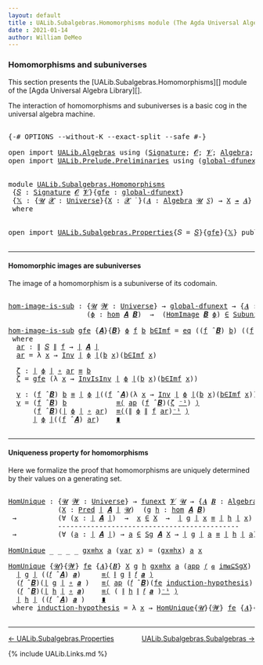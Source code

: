 ```yaml
---
layout: default
title : UALib.Subalgebras.Homomorphisms module (The Agda Universal Algebra Library)
date : 2021-01-14
author: William DeMeo
---
```


### <a id="homomorphisms-and-subuniverses">Homomorphisms and subuniverses</a>

This section presents the [UALib.Subalgebras.Homomorphisms][]  module of the [Agda Universal Algebra Library][].

The interaction of homomorphisms and subuniverses is a basic cog in the universal algebra machine.

<pre class="Agda">

<a id="457" class="Symbol">{-#</a> <a id="461" class="Keyword">OPTIONS</a> <a id="469" class="Pragma">--without-K</a> <a id="481" class="Pragma">--exact-split</a> <a id="495" class="Pragma">--safe</a> <a id="502" class="Symbol">#-}</a>

<a id="507" class="Keyword">open</a> <a id="512" class="Keyword">import</a> <a id="519" href="UALib.Algebras.html" class="Module">UALib.Algebras</a> <a id="534" class="Keyword">using</a> <a id="540" class="Symbol">(</a><a id="541" href="UALib.Algebras.Signatures.html#1454" class="Function">Signature</a><a id="550" class="Symbol">;</a> <a id="552" href="universes.html#613" class="Generalizable">𝓞</a><a id="553" class="Symbol">;</a> <a id="555" href="universes.html#617" class="Generalizable">𝓥</a><a id="556" class="Symbol">;</a> <a id="558" href="UALib.Algebras.Algebras.html#781" class="Function">Algebra</a><a id="565" class="Symbol">;</a> <a id="567" href="UALib.Algebras.Algebras.html#3508" class="Function Operator">_↠_</a><a id="570" class="Symbol">)</a>
<a id="572" class="Keyword">open</a> <a id="577" class="Keyword">import</a> <a id="584" href="UALib.Prelude.Preliminaries.html" class="Module">UALib.Prelude.Preliminaries</a> <a id="612" class="Keyword">using</a> <a id="618" class="Symbol">(</a><a id="619" href="MGS-Subsingleton-Theorems.html#3468" class="Function">global-dfunext</a><a id="633" class="Symbol">;</a> <a id="635" href="universes.html#551" class="Postulate">Universe</a><a id="643" class="Symbol">;</a> <a id="645" href="universes.html#758" class="Function Operator">_̇</a><a id="647" class="Symbol">)</a>


<a id="651" class="Keyword">module</a> <a id="658" href="UALib.Subalgebras.Homomorphisms.html" class="Module">UALib.Subalgebras.Homomorphisms</a>
 <a id="691" class="Symbol">{</a><a id="692" href="UALib.Subalgebras.Homomorphisms.html#692" class="Bound">𝑆</a> <a id="694" class="Symbol">:</a> <a id="696" href="UALib.Algebras.Signatures.html#1454" class="Function">Signature</a> <a id="706" href="universes.html#613" class="Generalizable">𝓞</a> <a id="708" href="universes.html#617" class="Generalizable">𝓥</a><a id="709" class="Symbol">}{</a><a id="711" href="UALib.Subalgebras.Homomorphisms.html#711" class="Bound">gfe</a> <a id="715" class="Symbol">:</a> <a id="717" href="MGS-Subsingleton-Theorems.html#3468" class="Function">global-dfunext</a><a id="731" class="Symbol">}</a>
 <a id="734" class="Symbol">{</a><a id="735" href="UALib.Subalgebras.Homomorphisms.html#735" class="Bound">𝕏</a> <a id="737" class="Symbol">:</a> <a id="739" class="Symbol">{</a><a id="740" href="UALib.Subalgebras.Homomorphisms.html#740" class="Bound">𝓤</a> <a id="742" href="UALib.Subalgebras.Homomorphisms.html#742" class="Bound">𝓧</a> <a id="744" class="Symbol">:</a> <a id="746" href="universes.html#551" class="Postulate">Universe</a><a id="754" class="Symbol">}{</a><a id="756" href="UALib.Subalgebras.Homomorphisms.html#756" class="Bound">X</a> <a id="758" class="Symbol">:</a> <a id="760" href="UALib.Subalgebras.Homomorphisms.html#742" class="Bound">𝓧</a> <a id="762" href="universes.html#758" class="Function Operator">̇</a> <a id="764" class="Symbol">}(</a><a id="766" href="UALib.Subalgebras.Homomorphisms.html#766" class="Bound">𝑨</a> <a id="768" class="Symbol">:</a> <a id="770" href="UALib.Algebras.Algebras.html#781" class="Function">Algebra</a> <a id="778" href="UALib.Subalgebras.Homomorphisms.html#740" class="Bound">𝓤</a> <a id="780" href="UALib.Subalgebras.Homomorphisms.html#692" class="Bound">𝑆</a><a id="781" class="Symbol">)</a> <a id="783" class="Symbol">→</a> <a id="785" href="UALib.Subalgebras.Homomorphisms.html#756" class="Bound">X</a> <a id="787" href="UALib.Algebras.Algebras.html#3508" class="Function Operator">↠</a> <a id="789" href="UALib.Subalgebras.Homomorphisms.html#766" class="Bound">𝑨</a><a id="790" class="Symbol">}</a>
 <a id="793" class="Keyword">where</a>


<a id="801" class="Keyword">open</a> <a id="806" class="Keyword">import</a> <a id="813" href="UALib.Subalgebras.Properties.html" class="Module">UALib.Subalgebras.Properties</a><a id="841" class="Symbol">{</a><a id="842" class="Argument">𝑆</a> <a id="844" class="Symbol">=</a> <a id="846" href="UALib.Subalgebras.Homomorphisms.html#692" class="Bound">𝑆</a><a id="847" class="Symbol">}{</a><a id="849" href="UALib.Subalgebras.Homomorphisms.html#711" class="Bound">gfe</a><a id="852" class="Symbol">}{</a><a id="854" href="UALib.Subalgebras.Homomorphisms.html#735" class="Bound">𝕏</a><a id="855" class="Symbol">}</a> <a id="857" class="Keyword">public</a>

</pre>

-----------------------------------

#### <a id="homomorphic-images-are-subuniverses">Homomorphic images are subuniverses</a>

The image of a homomorphism is a subuniverse of its codomain.

<pre class="Agda">

<a id="hom-image-is-sub"></a><a id="1081" href="UALib.Subalgebras.Homomorphisms.html#1081" class="Function">hom-image-is-sub</a> <a id="1098" class="Symbol">:</a> <a id="1100" class="Symbol">{</a><a id="1101" href="UALib.Subalgebras.Homomorphisms.html#1101" class="Bound">𝓤</a> <a id="1103" href="UALib.Subalgebras.Homomorphisms.html#1103" class="Bound">𝓦</a> <a id="1105" class="Symbol">:</a> <a id="1107" href="universes.html#551" class="Postulate">Universe</a><a id="1115" class="Symbol">}</a> <a id="1117" class="Symbol">→</a> <a id="1119" href="MGS-Subsingleton-Theorems.html#3468" class="Function">global-dfunext</a> <a id="1134" class="Symbol">→</a> <a id="1136" class="Symbol">{</a><a id="1137" href="UALib.Subalgebras.Homomorphisms.html#1137" class="Bound">𝑨</a> <a id="1139" class="Symbol">:</a> <a id="1141" href="UALib.Algebras.Algebras.html#781" class="Function">Algebra</a> <a id="1149" href="UALib.Subalgebras.Homomorphisms.html#1101" class="Bound">𝓤</a> <a id="1151" href="UALib.Subalgebras.Homomorphisms.html#692" class="Bound">𝑆</a><a id="1152" class="Symbol">}{</a><a id="1154" href="UALib.Subalgebras.Homomorphisms.html#1154" class="Bound">𝑩</a> <a id="1156" class="Symbol">:</a> <a id="1158" href="UALib.Algebras.Algebras.html#781" class="Function">Algebra</a> <a id="1166" href="UALib.Subalgebras.Homomorphisms.html#1103" class="Bound">𝓦</a> <a id="1168" href="UALib.Subalgebras.Homomorphisms.html#692" class="Bound">𝑆</a><a id="1169" class="Symbol">}</a>
                   <a id="1190" class="Symbol">(</a><a id="1191" href="UALib.Subalgebras.Homomorphisms.html#1191" class="Bound">ϕ</a> <a id="1193" class="Symbol">:</a> <a id="1195" href="UALib.Homomorphisms.Basic.html#2061" class="Function">hom</a> <a id="1199" href="UALib.Subalgebras.Homomorphisms.html#1137" class="Bound">𝑨</a> <a id="1201" href="UALib.Subalgebras.Homomorphisms.html#1154" class="Bound">𝑩</a><a id="1202" class="Symbol">)</a>  <a id="1205" class="Symbol">→</a>  <a id="1208" class="Symbol">(</a><a id="1209" href="UALib.Homomorphisms.HomomorphicImages.html#961" class="Function">HomImage</a> <a id="1218" href="UALib.Subalgebras.Homomorphisms.html#1154" class="Bound">𝑩</a> <a id="1220" href="UALib.Subalgebras.Homomorphisms.html#1191" class="Bound">ϕ</a><a id="1221" class="Symbol">)</a> <a id="1223" href="UALib.Relations.Unary.html#2725" class="Function Operator">∈</a> <a id="1225" href="UALib.Subalgebras.Subuniverses.html#833" class="Function">Subuniverses</a> <a id="1238" href="UALib.Subalgebras.Homomorphisms.html#1154" class="Bound">𝑩</a>

<a id="1241" href="UALib.Subalgebras.Homomorphisms.html#1081" class="Function">hom-image-is-sub</a> <a id="1258" href="UALib.Subalgebras.Homomorphisms.html#1258" class="Bound">gfe</a> <a id="1262" class="Symbol">{</a><a id="1263" href="UALib.Subalgebras.Homomorphisms.html#1263" class="Bound">𝑨</a><a id="1264" class="Symbol">}{</a><a id="1266" href="UALib.Subalgebras.Homomorphisms.html#1266" class="Bound">𝑩</a><a id="1267" class="Symbol">}</a> <a id="1269" href="UALib.Subalgebras.Homomorphisms.html#1269" class="Bound">ϕ</a> <a id="1271" href="UALib.Subalgebras.Homomorphisms.html#1271" class="Bound">f</a> <a id="1273" href="UALib.Subalgebras.Homomorphisms.html#1273" class="Bound">b</a> <a id="1275" href="UALib.Subalgebras.Homomorphisms.html#1275" class="Bound">b∈Imf</a> <a id="1281" class="Symbol">=</a> <a id="1283" href="UALib.Prelude.Inverses.html#884" class="InductiveConstructor">eq</a> <a id="1286" class="Symbol">((</a><a id="1288" href="UALib.Subalgebras.Homomorphisms.html#1271" class="Bound">f</a> <a id="1290" href="UALib.Algebras.Algebras.html#2971" class="Function Operator">̂</a> <a id="1292" href="UALib.Subalgebras.Homomorphisms.html#1266" class="Bound">𝑩</a><a id="1293" class="Symbol">)</a> <a id="1295" href="UALib.Subalgebras.Homomorphisms.html#1273" class="Bound">b</a><a id="1296" class="Symbol">)</a> <a id="1298" class="Symbol">((</a><a id="1300" href="UALib.Subalgebras.Homomorphisms.html#1271" class="Bound">f</a> <a id="1302" href="UALib.Algebras.Algebras.html#2971" class="Function Operator">̂</a> <a id="1304" href="UALib.Subalgebras.Homomorphisms.html#1263" class="Bound">𝑨</a><a id="1305" class="Symbol">)</a> <a id="1307" href="UALib.Subalgebras.Homomorphisms.html#1322" class="Function">ar</a><a id="1309" class="Symbol">)</a> <a id="1311" href="UALib.Subalgebras.Homomorphisms.html#1452" class="Function">γ</a>
 <a id="1314" class="Keyword">where</a>
  <a id="1322" href="UALib.Subalgebras.Homomorphisms.html#1322" class="Function">ar</a> <a id="1325" class="Symbol">:</a> <a id="1327" href="UALib.Prelude.Preliminaries.html#10452" class="Function Operator">∥</a> <a id="1329" href="UALib.Subalgebras.Homomorphisms.html#692" class="Bound">𝑆</a> <a id="1331" href="UALib.Prelude.Preliminaries.html#10452" class="Function Operator">∥</a> <a id="1333" href="UALib.Subalgebras.Homomorphisms.html#1271" class="Bound">f</a> <a id="1335" class="Symbol">→</a> <a id="1337" href="UALib.Prelude.Preliminaries.html#10371" class="Function Operator">∣</a> <a id="1339" href="UALib.Subalgebras.Homomorphisms.html#1263" class="Bound">𝑨</a> <a id="1341" href="UALib.Prelude.Preliminaries.html#10371" class="Function Operator">∣</a>
  <a id="1345" href="UALib.Subalgebras.Homomorphisms.html#1322" class="Function">ar</a> <a id="1348" class="Symbol">=</a> <a id="1350" class="Symbol">λ</a> <a id="1352" href="UALib.Subalgebras.Homomorphisms.html#1352" class="Bound">x</a> <a id="1354" class="Symbol">→</a> <a id="1356" href="UALib.Prelude.Inverses.html#1667" class="Function">Inv</a> <a id="1360" href="UALib.Prelude.Preliminaries.html#10371" class="Function Operator">∣</a> <a id="1362" href="UALib.Subalgebras.Homomorphisms.html#1269" class="Bound">ϕ</a> <a id="1364" href="UALib.Prelude.Preliminaries.html#10371" class="Function Operator">∣</a><a id="1365" class="Symbol">(</a><a id="1366" href="UALib.Subalgebras.Homomorphisms.html#1273" class="Bound">b</a> <a id="1368" href="UALib.Subalgebras.Homomorphisms.html#1352" class="Bound">x</a><a id="1369" class="Symbol">)(</a><a id="1371" href="UALib.Subalgebras.Homomorphisms.html#1275" class="Bound">b∈Imf</a> <a id="1377" href="UALib.Subalgebras.Homomorphisms.html#1352" class="Bound">x</a><a id="1378" class="Symbol">)</a>

  <a id="1383" href="UALib.Subalgebras.Homomorphisms.html#1383" class="Function">ζ</a> <a id="1385" class="Symbol">:</a> <a id="1387" href="UALib.Prelude.Preliminaries.html#10371" class="Function Operator">∣</a> <a id="1389" href="UALib.Subalgebras.Homomorphisms.html#1269" class="Bound">ϕ</a> <a id="1391" href="UALib.Prelude.Preliminaries.html#10371" class="Function Operator">∣</a> <a id="1393" href="MGS-MLTT.html#3813" class="Function Operator">∘</a> <a id="1395" href="UALib.Subalgebras.Homomorphisms.html#1322" class="Function">ar</a> <a id="1398" href="MGS-MLTT.html#4207" class="Datatype Operator">≡</a> <a id="1400" href="UALib.Subalgebras.Homomorphisms.html#1273" class="Bound">b</a>
  <a id="1404" href="UALib.Subalgebras.Homomorphisms.html#1383" class="Function">ζ</a> <a id="1406" class="Symbol">=</a> <a id="1408" href="UALib.Subalgebras.Homomorphisms.html#1258" class="Bound">gfe</a> <a id="1412" class="Symbol">(λ</a> <a id="1415" href="UALib.Subalgebras.Homomorphisms.html#1415" class="Bound">x</a> <a id="1417" class="Symbol">→</a> <a id="1419" href="UALib.Prelude.Inverses.html#1886" class="Function">InvIsInv</a> <a id="1428" href="UALib.Prelude.Preliminaries.html#10371" class="Function Operator">∣</a> <a id="1430" href="UALib.Subalgebras.Homomorphisms.html#1269" class="Bound">ϕ</a> <a id="1432" href="UALib.Prelude.Preliminaries.html#10371" class="Function Operator">∣</a><a id="1433" class="Symbol">(</a><a id="1434" href="UALib.Subalgebras.Homomorphisms.html#1273" class="Bound">b</a> <a id="1436" href="UALib.Subalgebras.Homomorphisms.html#1415" class="Bound">x</a><a id="1437" class="Symbol">)(</a><a id="1439" href="UALib.Subalgebras.Homomorphisms.html#1275" class="Bound">b∈Imf</a> <a id="1445" href="UALib.Subalgebras.Homomorphisms.html#1415" class="Bound">x</a><a id="1446" class="Symbol">))</a>

  <a id="1452" href="UALib.Subalgebras.Homomorphisms.html#1452" class="Function">γ</a> <a id="1454" class="Symbol">:</a> <a id="1456" class="Symbol">(</a><a id="1457" href="UALib.Subalgebras.Homomorphisms.html#1271" class="Bound">f</a> <a id="1459" href="UALib.Algebras.Algebras.html#2971" class="Function Operator">̂</a> <a id="1461" href="UALib.Subalgebras.Homomorphisms.html#1266" class="Bound">𝑩</a><a id="1462" class="Symbol">)</a> <a id="1464" href="UALib.Subalgebras.Homomorphisms.html#1273" class="Bound">b</a> <a id="1466" href="MGS-MLTT.html#4207" class="Datatype Operator">≡</a> <a id="1468" href="UALib.Prelude.Preliminaries.html#10371" class="Function Operator">∣</a> <a id="1470" href="UALib.Subalgebras.Homomorphisms.html#1269" class="Bound">ϕ</a> <a id="1472" href="UALib.Prelude.Preliminaries.html#10371" class="Function Operator">∣</a><a id="1473" class="Symbol">((</a><a id="1475" href="UALib.Subalgebras.Homomorphisms.html#1271" class="Bound">f</a> <a id="1477" href="UALib.Algebras.Algebras.html#2971" class="Function Operator">̂</a> <a id="1479" href="UALib.Subalgebras.Homomorphisms.html#1263" class="Bound">𝑨</a><a id="1480" class="Symbol">)(λ</a> <a id="1484" href="UALib.Subalgebras.Homomorphisms.html#1484" class="Bound">x</a> <a id="1486" class="Symbol">→</a> <a id="1488" href="UALib.Prelude.Inverses.html#1667" class="Function">Inv</a> <a id="1492" href="UALib.Prelude.Preliminaries.html#10371" class="Function Operator">∣</a> <a id="1494" href="UALib.Subalgebras.Homomorphisms.html#1269" class="Bound">ϕ</a> <a id="1496" href="UALib.Prelude.Preliminaries.html#10371" class="Function Operator">∣</a><a id="1497" class="Symbol">(</a><a id="1498" href="UALib.Subalgebras.Homomorphisms.html#1273" class="Bound">b</a> <a id="1500" href="UALib.Subalgebras.Homomorphisms.html#1484" class="Bound">x</a><a id="1501" class="Symbol">)(</a><a id="1503" href="UALib.Subalgebras.Homomorphisms.html#1275" class="Bound">b∈Imf</a> <a id="1509" href="UALib.Subalgebras.Homomorphisms.html#1484" class="Bound">x</a><a id="1510" class="Symbol">)))</a>
  <a id="1516" href="UALib.Subalgebras.Homomorphisms.html#1452" class="Function">γ</a> <a id="1518" class="Symbol">=</a> <a id="1520" class="Symbol">(</a><a id="1521" href="UALib.Subalgebras.Homomorphisms.html#1271" class="Bound">f</a> <a id="1523" href="UALib.Algebras.Algebras.html#2971" class="Function Operator">̂</a> <a id="1525" href="UALib.Subalgebras.Homomorphisms.html#1266" class="Bound">𝑩</a><a id="1526" class="Symbol">)</a> <a id="1528" href="UALib.Subalgebras.Homomorphisms.html#1273" class="Bound">b</a>            <a id="1541" href="MGS-MLTT.html#5997" class="Function Operator">≡⟨</a> <a id="1544" href="MGS-MLTT.html#6613" class="Function">ap</a> <a id="1547" class="Symbol">(</a><a id="1548" href="UALib.Subalgebras.Homomorphisms.html#1271" class="Bound">f</a> <a id="1550" href="UALib.Algebras.Algebras.html#2971" class="Function Operator">̂</a> <a id="1552" href="UALib.Subalgebras.Homomorphisms.html#1266" class="Bound">𝑩</a><a id="1553" class="Symbol">)(</a><a id="1555" href="UALib.Subalgebras.Homomorphisms.html#1383" class="Function">ζ</a> <a id="1557" href="MGS-MLTT.html#6125" class="Function Operator">⁻¹</a><a id="1559" class="Symbol">)</a> <a id="1561" href="MGS-MLTT.html#5997" class="Function Operator">⟩</a>
      <a id="1569" class="Symbol">(</a><a id="1570" href="UALib.Subalgebras.Homomorphisms.html#1271" class="Bound">f</a> <a id="1572" href="UALib.Algebras.Algebras.html#2971" class="Function Operator">̂</a> <a id="1574" href="UALib.Subalgebras.Homomorphisms.html#1266" class="Bound">𝑩</a><a id="1575" class="Symbol">)(</a><a id="1577" href="UALib.Prelude.Preliminaries.html#10371" class="Function Operator">∣</a> <a id="1579" href="UALib.Subalgebras.Homomorphisms.html#1269" class="Bound">ϕ</a> <a id="1581" href="UALib.Prelude.Preliminaries.html#10371" class="Function Operator">∣</a> <a id="1583" href="MGS-MLTT.html#3813" class="Function Operator">∘</a> <a id="1585" href="UALib.Subalgebras.Homomorphisms.html#1322" class="Function">ar</a><a id="1587" class="Symbol">)</a>  <a id="1590" href="MGS-MLTT.html#5997" class="Function Operator">≡⟨</a><a id="1592" class="Symbol">(</a><a id="1593" href="UALib.Prelude.Preliminaries.html#10452" class="Function Operator">∥</a> <a id="1595" href="UALib.Subalgebras.Homomorphisms.html#1269" class="Bound">ϕ</a> <a id="1597" href="UALib.Prelude.Preliminaries.html#10452" class="Function Operator">∥</a> <a id="1599" href="UALib.Subalgebras.Homomorphisms.html#1271" class="Bound">f</a> <a id="1601" href="UALib.Subalgebras.Homomorphisms.html#1322" class="Function">ar</a><a id="1603" class="Symbol">)</a><a id="1604" href="MGS-MLTT.html#6125" class="Function Operator">⁻¹</a> <a id="1607" href="MGS-MLTT.html#5997" class="Function Operator">⟩</a>
      <a id="1615" href="UALib.Prelude.Preliminaries.html#10371" class="Function Operator">∣</a> <a id="1617" href="UALib.Subalgebras.Homomorphisms.html#1269" class="Bound">ϕ</a> <a id="1619" href="UALib.Prelude.Preliminaries.html#10371" class="Function Operator">∣</a><a id="1620" class="Symbol">((</a><a id="1622" href="UALib.Subalgebras.Homomorphisms.html#1271" class="Bound">f</a> <a id="1624" href="UALib.Algebras.Algebras.html#2971" class="Function Operator">̂</a> <a id="1626" href="UALib.Subalgebras.Homomorphisms.html#1263" class="Bound">𝑨</a><a id="1627" class="Symbol">)</a> <a id="1629" href="UALib.Subalgebras.Homomorphisms.html#1322" class="Function">ar</a><a id="1631" class="Symbol">)</a>    <a id="1636" href="MGS-MLTT.html#6079" class="Function Operator">∎</a>

</pre>

-------------------------------------

#### <a id="uniqueness-property-for-homomorphisms">Uniqueness property for homomorphisms</a>

Here we formalize the proof that homomorphisms are uniquely determined by their values on a generating set.

<pre class="Agda">

<a id="HomUnique"></a><a id="1907" href="UALib.Subalgebras.Homomorphisms.html#1907" class="Function">HomUnique</a> <a id="1917" class="Symbol">:</a> <a id="1919" class="Symbol">{</a><a id="1920" href="UALib.Subalgebras.Homomorphisms.html#1920" class="Bound">𝓤</a> <a id="1922" href="UALib.Subalgebras.Homomorphisms.html#1922" class="Bound">𝓦</a> <a id="1924" class="Symbol">:</a> <a id="1926" href="universes.html#551" class="Postulate">Universe</a><a id="1934" class="Symbol">}</a> <a id="1936" class="Symbol">→</a> <a id="1938" href="MGS-FunExt-from-Univalence.html#393" class="Function">funext</a> <a id="1945" href="UALib.Subalgebras.Homomorphisms.html#708" class="Bound">𝓥</a> <a id="1947" href="UALib.Subalgebras.Homomorphisms.html#1920" class="Bound">𝓤</a> <a id="1949" class="Symbol">→</a> <a id="1951" class="Symbol">{</a><a id="1952" href="UALib.Subalgebras.Homomorphisms.html#1952" class="Bound">𝑨</a> <a id="1954" href="UALib.Subalgebras.Homomorphisms.html#1954" class="Bound">𝑩</a> <a id="1956" class="Symbol">:</a> <a id="1958" href="UALib.Algebras.Algebras.html#781" class="Function">Algebra</a> <a id="1966" href="UALib.Subalgebras.Homomorphisms.html#1920" class="Bound">𝓤</a> <a id="1968" href="UALib.Subalgebras.Homomorphisms.html#692" class="Bound">𝑆</a><a id="1969" class="Symbol">}</a>
            <a id="1983" class="Symbol">(</a><a id="1984" href="UALib.Subalgebras.Homomorphisms.html#1984" class="Bound">X</a> <a id="1986" class="Symbol">:</a> <a id="1988" href="UALib.Relations.Unary.html#1088" class="Function">Pred</a> <a id="1993" href="UALib.Prelude.Preliminaries.html#10371" class="Function Operator">∣</a> <a id="1995" href="UALib.Subalgebras.Homomorphisms.html#1952" class="Bound">𝑨</a> <a id="1997" href="UALib.Prelude.Preliminaries.html#10371" class="Function Operator">∣</a> <a id="1999" href="UALib.Subalgebras.Homomorphisms.html#1920" class="Bound">𝓤</a><a id="2000" class="Symbol">)</a>  <a id="2003" class="Symbol">(</a><a id="2004" href="UALib.Subalgebras.Homomorphisms.html#2004" class="Bound">g</a> <a id="2006" href="UALib.Subalgebras.Homomorphisms.html#2006" class="Bound">h</a> <a id="2008" class="Symbol">:</a> <a id="2010" href="UALib.Homomorphisms.Basic.html#2061" class="Function">hom</a> <a id="2014" href="UALib.Subalgebras.Homomorphisms.html#1952" class="Bound">𝑨</a> <a id="2016" href="UALib.Subalgebras.Homomorphisms.html#1954" class="Bound">𝑩</a><a id="2017" class="Symbol">)</a>
 <a id="2020" class="Symbol">→</a>          <a id="2031" class="Symbol">(∀</a> <a id="2034" class="Symbol">(</a><a id="2035" href="UALib.Subalgebras.Homomorphisms.html#2035" class="Bound">x</a> <a id="2037" class="Symbol">:</a> <a id="2039" href="UALib.Prelude.Preliminaries.html#10371" class="Function Operator">∣</a> <a id="2041" href="UALib.Subalgebras.Homomorphisms.html#1952" class="Bound">𝑨</a> <a id="2043" href="UALib.Prelude.Preliminaries.html#10371" class="Function Operator">∣</a><a id="2044" class="Symbol">)</a>  <a id="2047" class="Symbol">→</a>  <a id="2050" href="UALib.Subalgebras.Homomorphisms.html#2035" class="Bound">x</a> <a id="2052" href="UALib.Relations.Unary.html#2725" class="Function Operator">∈</a> <a id="2054" href="UALib.Subalgebras.Homomorphisms.html#1984" class="Bound">X</a>  <a id="2057" class="Symbol">→</a>  <a id="2060" href="UALib.Prelude.Preliminaries.html#10371" class="Function Operator">∣</a> <a id="2062" href="UALib.Subalgebras.Homomorphisms.html#2004" class="Bound">g</a> <a id="2064" href="UALib.Prelude.Preliminaries.html#10371" class="Function Operator">∣</a> <a id="2066" href="UALib.Subalgebras.Homomorphisms.html#2035" class="Bound">x</a> <a id="2068" href="MGS-MLTT.html#4207" class="Datatype Operator">≡</a> <a id="2070" href="UALib.Prelude.Preliminaries.html#10371" class="Function Operator">∣</a> <a id="2072" href="UALib.Subalgebras.Homomorphisms.html#2006" class="Bound">h</a> <a id="2074" href="UALib.Prelude.Preliminaries.html#10371" class="Function Operator">∣</a> <a id="2076" href="UALib.Subalgebras.Homomorphisms.html#2035" class="Bound">x</a><a id="2077" class="Symbol">)</a>
            <a id="2091" class="Comment">--------------------------------------------</a>
 <a id="2137" class="Symbol">→</a>          <a id="2148" class="Symbol">(∀</a> <a id="2151" class="Symbol">(</a><a id="2152" href="UALib.Subalgebras.Homomorphisms.html#2152" class="Bound">a</a> <a id="2154" class="Symbol">:</a> <a id="2156" href="UALib.Prelude.Preliminaries.html#10371" class="Function Operator">∣</a> <a id="2158" href="UALib.Subalgebras.Homomorphisms.html#1952" class="Bound">𝑨</a> <a id="2160" href="UALib.Prelude.Preliminaries.html#10371" class="Function Operator">∣</a><a id="2161" class="Symbol">)</a> <a id="2163" class="Symbol">→</a> <a id="2165" href="UALib.Subalgebras.Homomorphisms.html#2152" class="Bound">a</a> <a id="2167" href="UALib.Relations.Unary.html#2725" class="Function Operator">∈</a> <a id="2169" href="UALib.Subalgebras.Generation.html#1100" class="Datatype">Sg</a> <a id="2172" href="UALib.Subalgebras.Homomorphisms.html#1952" class="Bound">𝑨</a> <a id="2174" href="UALib.Subalgebras.Homomorphisms.html#1984" class="Bound">X</a> <a id="2176" class="Symbol">→</a> <a id="2178" href="UALib.Prelude.Preliminaries.html#10371" class="Function Operator">∣</a> <a id="2180" href="UALib.Subalgebras.Homomorphisms.html#2004" class="Bound">g</a> <a id="2182" href="UALib.Prelude.Preliminaries.html#10371" class="Function Operator">∣</a> <a id="2184" href="UALib.Subalgebras.Homomorphisms.html#2152" class="Bound">a</a> <a id="2186" href="MGS-MLTT.html#4207" class="Datatype Operator">≡</a> <a id="2188" href="UALib.Prelude.Preliminaries.html#10371" class="Function Operator">∣</a> <a id="2190" href="UALib.Subalgebras.Homomorphisms.html#2006" class="Bound">h</a> <a id="2192" href="UALib.Prelude.Preliminaries.html#10371" class="Function Operator">∣</a> <a id="2194" href="UALib.Subalgebras.Homomorphisms.html#2152" class="Bound">a</a><a id="2195" class="Symbol">)</a>

<a id="2198" href="UALib.Subalgebras.Homomorphisms.html#1907" class="Function">HomUnique</a> <a id="2208" class="Symbol">_</a> <a id="2210" class="Symbol">_</a> <a id="2212" class="Symbol">_</a> <a id="2214" class="Symbol">_</a> <a id="2216" href="UALib.Subalgebras.Homomorphisms.html#2216" class="Bound">gx≡hx</a> <a id="2222" href="UALib.Subalgebras.Homomorphisms.html#2222" class="Bound">a</a> <a id="2224" class="Symbol">(</a><a id="2225" href="UALib.Subalgebras.Generation.html#1193" class="InductiveConstructor">var</a> <a id="2229" href="UALib.Subalgebras.Homomorphisms.html#2229" class="Bound">x</a><a id="2230" class="Symbol">)</a> <a id="2232" class="Symbol">=</a> <a id="2234" class="Symbol">(</a><a id="2235" href="UALib.Subalgebras.Homomorphisms.html#2216" class="Bound">gx≡hx</a><a id="2240" class="Symbol">)</a> <a id="2242" href="UALib.Subalgebras.Homomorphisms.html#2222" class="Bound">a</a> <a id="2244" href="UALib.Subalgebras.Homomorphisms.html#2229" class="Bound">x</a>

<a id="2247" href="UALib.Subalgebras.Homomorphisms.html#1907" class="Function">HomUnique</a> <a id="2257" class="Symbol">{</a><a id="2258" href="UALib.Subalgebras.Homomorphisms.html#2258" class="Bound">𝓤</a><a id="2259" class="Symbol">}{</a><a id="2261" href="UALib.Subalgebras.Homomorphisms.html#2261" class="Bound">𝓦</a><a id="2262" class="Symbol">}</a> <a id="2264" href="UALib.Subalgebras.Homomorphisms.html#2264" class="Bound">fe</a> <a id="2267" class="Symbol">{</a><a id="2268" href="UALib.Subalgebras.Homomorphisms.html#2268" class="Bound">𝑨</a><a id="2269" class="Symbol">}{</a><a id="2271" href="UALib.Subalgebras.Homomorphisms.html#2271" class="Bound">𝑩</a><a id="2272" class="Symbol">}</a> <a id="2274" href="UALib.Subalgebras.Homomorphisms.html#2274" class="Bound">X</a> <a id="2276" href="UALib.Subalgebras.Homomorphisms.html#2276" class="Bound">g</a> <a id="2278" href="UALib.Subalgebras.Homomorphisms.html#2278" class="Bound">h</a> <a id="2280" href="UALib.Subalgebras.Homomorphisms.html#2280" class="Bound">gx≡hx</a> <a id="2286" href="UALib.Subalgebras.Homomorphisms.html#2286" class="Bound">a</a> <a id="2288" class="Symbol">(</a><a id="2289" href="UALib.Subalgebras.Generation.html#1228" class="InductiveConstructor">app</a> <a id="2293" href="UALib.Subalgebras.Homomorphisms.html#2293" class="Bound">𝑓</a> <a id="2295" href="UALib.Subalgebras.Homomorphisms.html#2295" class="Bound">𝒂</a> <a id="2297" href="UALib.Subalgebras.Homomorphisms.html#2297" class="Bound">im𝒂⊆SgX</a><a id="2304" class="Symbol">)</a> <a id="2306" class="Symbol">=</a>
  <a id="2310" href="UALib.Prelude.Preliminaries.html#10371" class="Function Operator">∣</a> <a id="2312" href="UALib.Subalgebras.Homomorphisms.html#2276" class="Bound">g</a> <a id="2314" href="UALib.Prelude.Preliminaries.html#10371" class="Function Operator">∣</a> <a id="2316" class="Symbol">((</a><a id="2318" href="UALib.Subalgebras.Homomorphisms.html#2293" class="Bound">𝑓</a> <a id="2320" href="UALib.Algebras.Algebras.html#2971" class="Function Operator">̂</a> <a id="2322" href="UALib.Subalgebras.Homomorphisms.html#2268" class="Bound">𝑨</a><a id="2323" class="Symbol">)</a> <a id="2325" href="UALib.Subalgebras.Homomorphisms.html#2295" class="Bound">𝒂</a><a id="2326" class="Symbol">)</a>     <a id="2332" href="MGS-MLTT.html#5997" class="Function Operator">≡⟨</a> <a id="2335" href="UALib.Prelude.Preliminaries.html#10452" class="Function Operator">∥</a> <a id="2337" href="UALib.Subalgebras.Homomorphisms.html#2276" class="Bound">g</a> <a id="2339" href="UALib.Prelude.Preliminaries.html#10452" class="Function Operator">∥</a> <a id="2341" href="UALib.Subalgebras.Homomorphisms.html#2293" class="Bound">𝑓</a> <a id="2343" href="UALib.Subalgebras.Homomorphisms.html#2295" class="Bound">𝒂</a> <a id="2345" href="MGS-MLTT.html#5997" class="Function Operator">⟩</a>
  <a id="2349" class="Symbol">(</a><a id="2350" href="UALib.Subalgebras.Homomorphisms.html#2293" class="Bound">𝑓</a> <a id="2352" href="UALib.Algebras.Algebras.html#2971" class="Function Operator">̂</a> <a id="2354" href="UALib.Subalgebras.Homomorphisms.html#2271" class="Bound">𝑩</a><a id="2355" class="Symbol">)(</a><a id="2357" href="UALib.Prelude.Preliminaries.html#10371" class="Function Operator">∣</a> <a id="2359" href="UALib.Subalgebras.Homomorphisms.html#2276" class="Bound">g</a> <a id="2361" href="UALib.Prelude.Preliminaries.html#10371" class="Function Operator">∣</a> <a id="2363" href="MGS-MLTT.html#3813" class="Function Operator">∘</a> <a id="2365" href="UALib.Subalgebras.Homomorphisms.html#2295" class="Bound">𝒂</a> <a id="2367" class="Symbol">)</a>   <a id="2371" href="MGS-MLTT.html#5997" class="Function Operator">≡⟨</a> <a id="2374" href="MGS-MLTT.html#6613" class="Function">ap</a> <a id="2377" class="Symbol">(</a><a id="2378" href="UALib.Subalgebras.Homomorphisms.html#2293" class="Bound">𝑓</a> <a id="2380" href="UALib.Algebras.Algebras.html#2971" class="Function Operator">̂</a> <a id="2382" href="UALib.Subalgebras.Homomorphisms.html#2271" class="Bound">𝑩</a><a id="2383" class="Symbol">)(</a><a id="2385" href="UALib.Subalgebras.Homomorphisms.html#2264" class="Bound">fe</a> <a id="2388" href="UALib.Subalgebras.Homomorphisms.html#2490" class="Function">induction-hypothesis</a><a id="2408" class="Symbol">)</a> <a id="2410" href="MGS-MLTT.html#5997" class="Function Operator">⟩</a>
  <a id="2414" class="Symbol">(</a><a id="2415" href="UALib.Subalgebras.Homomorphisms.html#2293" class="Bound">𝑓</a> <a id="2417" href="UALib.Algebras.Algebras.html#2971" class="Function Operator">̂</a> <a id="2419" href="UALib.Subalgebras.Homomorphisms.html#2271" class="Bound">𝑩</a><a id="2420" class="Symbol">)(</a><a id="2422" href="UALib.Prelude.Preliminaries.html#10371" class="Function Operator">∣</a> <a id="2424" href="UALib.Subalgebras.Homomorphisms.html#2278" class="Bound">h</a> <a id="2426" href="UALib.Prelude.Preliminaries.html#10371" class="Function Operator">∣</a> <a id="2428" href="MGS-MLTT.html#3813" class="Function Operator">∘</a> <a id="2430" href="UALib.Subalgebras.Homomorphisms.html#2295" class="Bound">𝒂</a><a id="2431" class="Symbol">)</a>    <a id="2436" href="MGS-MLTT.html#5997" class="Function Operator">≡⟨</a> <a id="2439" class="Symbol">(</a> <a id="2441" href="UALib.Prelude.Preliminaries.html#10452" class="Function Operator">∥</a> <a id="2443" href="UALib.Subalgebras.Homomorphisms.html#2278" class="Bound">h</a> <a id="2445" href="UALib.Prelude.Preliminaries.html#10452" class="Function Operator">∥</a> <a id="2447" href="UALib.Subalgebras.Homomorphisms.html#2293" class="Bound">𝑓</a> <a id="2449" href="UALib.Subalgebras.Homomorphisms.html#2295" class="Bound">𝒂</a> <a id="2451" class="Symbol">)</a><a id="2452" href="MGS-MLTT.html#6125" class="Function Operator">⁻¹</a> <a id="2455" href="MGS-MLTT.html#5997" class="Function Operator">⟩</a>
  <a id="2459" href="UALib.Prelude.Preliminaries.html#10371" class="Function Operator">∣</a> <a id="2461" href="UALib.Subalgebras.Homomorphisms.html#2278" class="Bound">h</a> <a id="2463" href="UALib.Prelude.Preliminaries.html#10371" class="Function Operator">∣</a> <a id="2465" class="Symbol">((</a><a id="2467" href="UALib.Subalgebras.Homomorphisms.html#2293" class="Bound">𝑓</a> <a id="2469" href="UALib.Algebras.Algebras.html#2971" class="Function Operator">̂</a> <a id="2471" href="UALib.Subalgebras.Homomorphisms.html#2268" class="Bound">𝑨</a><a id="2472" class="Symbol">)</a> <a id="2474" href="UALib.Subalgebras.Homomorphisms.html#2295" class="Bound">𝒂</a> <a id="2476" class="Symbol">)</a>    <a id="2481" href="MGS-MLTT.html#6079" class="Function Operator">∎</a>
 <a id="2484" class="Keyword">where</a> <a id="2490" href="UALib.Subalgebras.Homomorphisms.html#2490" class="Function">induction-hypothesis</a> <a id="2511" class="Symbol">=</a> <a id="2513" class="Symbol">λ</a> <a id="2515" href="UALib.Subalgebras.Homomorphisms.html#2515" class="Bound">x</a> <a id="2517" class="Symbol">→</a> <a id="2519" href="UALib.Subalgebras.Homomorphisms.html#1907" class="Function">HomUnique</a><a id="2528" class="Symbol">{</a><a id="2529" href="UALib.Subalgebras.Homomorphisms.html#2258" class="Bound">𝓤</a><a id="2530" class="Symbol">}{</a><a id="2532" href="UALib.Subalgebras.Homomorphisms.html#2261" class="Bound">𝓦</a><a id="2533" class="Symbol">}</a> <a id="2535" href="UALib.Subalgebras.Homomorphisms.html#2264" class="Bound">fe</a> <a id="2538" class="Symbol">{</a><a id="2539" href="UALib.Subalgebras.Homomorphisms.html#2268" class="Bound">𝑨</a><a id="2540" class="Symbol">}{</a><a id="2542" href="UALib.Subalgebras.Homomorphisms.html#2271" class="Bound">𝑩</a><a id="2543" class="Symbol">}</a> <a id="2545" href="UALib.Subalgebras.Homomorphisms.html#2274" class="Bound">X</a> <a id="2547" href="UALib.Subalgebras.Homomorphisms.html#2276" class="Bound">g</a> <a id="2549" href="UALib.Subalgebras.Homomorphisms.html#2278" class="Bound">h</a> <a id="2551" href="UALib.Subalgebras.Homomorphisms.html#2280" class="Bound">gx≡hx</a> <a id="2557" class="Symbol">(</a><a id="2558" href="UALib.Subalgebras.Homomorphisms.html#2295" class="Bound">𝒂</a> <a id="2560" href="UALib.Subalgebras.Homomorphisms.html#2515" class="Bound">x</a><a id="2561" class="Symbol">)</a> <a id="2563" class="Symbol">(</a> <a id="2565" href="UALib.Subalgebras.Homomorphisms.html#2297" class="Bound">im𝒂⊆SgX</a> <a id="2573" href="UALib.Subalgebras.Homomorphisms.html#2515" class="Bound">x</a> <a id="2575" class="Symbol">)</a>

</pre>

---------------------------------

[← UALib.Subalgebras.Properties](UALib.Subalgebras.Properties.html)
<span style="float:right;">[UALib.Subalgebras.Subalgebras →](UALib.Subalgebras.Subalgebras.html)</span>

{% include UALib.Links.md %}
